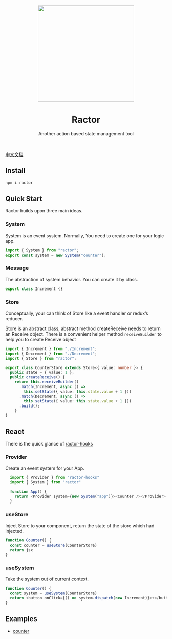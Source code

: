 <p>&nbsp;</p>
<p align='center'>
  <img src="http://acgfun.b0.upaiyun.com/image/ractor@300px.png" width="300" />
</p>
<h1 align="center">Ractor</h1>
<p align='center'>Another action based state management tool</p>
<p>&nbsp;</p>

[中文文档](https://github.com/FE-Ractor/ractor/blob/master/readme.cn.md)

## Install

```sh
npm i ractor
```

## Quick Start

Ractor builds upon three main ideas.

### System

System is an event system. Normally, You need to create one for your logic app.

```ts
import { System } from "ractor";
export const system = new System("counter");
```

### Message

The abstraction of system behavior. You can create it by class.

```ts
export class Increment {}
```

### Store

Conceptually, your can think of Store like a event handler or redux’s reducer.

Store is an abstract class, abstract method createReceive needs to return an Receive object. There is a convenient helper method `receiveBuilder` to help you to create Receive object

```ts
import { Increment } from "./Increment";
import { Decrement } from "./Decrement";
import { Store } from "ractor";

export class CounterStore extends Store<{ value: number }> {
  public state = { value: 1 };
  public createReceive() {
    return this.receiveBuilder()
      .match(Increment, async () =>
        this.setState({ value: this.state.value + 1 }))
      .match(Decrement, async () =>
        this.setState({ value: this.state.value + 1 }))
      .build();
    }
}
```

## React

There is the quick glance of [ractor-hooks](https://github.com/huangbinjie/ractor-hooks)

### Provider

Create an event system for your App.

```ts
  import { Provider } from "ractor-hooks"
  import { System } from "ractor"

  function App() {
    return <Provider system={new System("app")}><Counter /></Provider>
  }
```

### useStore

Inject Store to your component, return the state of the store which had injected.

```ts
function Counter() {
  const counter = useStore(CounterStore)
  return jsx
}
```

### useSystem

Take the system out of current context.

```ts
function Counter() {
  const system = useSystem(CounterStore)
  return <button onClick={() => system.dispatch(new Increment)}>+</button>
}
```

## Examples

+ [counter](https://stackblitz.com/edit/ractor-hooks)
